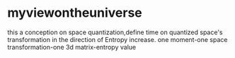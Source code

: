 # myviewontheuniverse
this a conception on space quantization,define time on quantized space's transformation in the direction of Entropy increase.
one moment-one space transformation-one 3d matrix-entropy value
